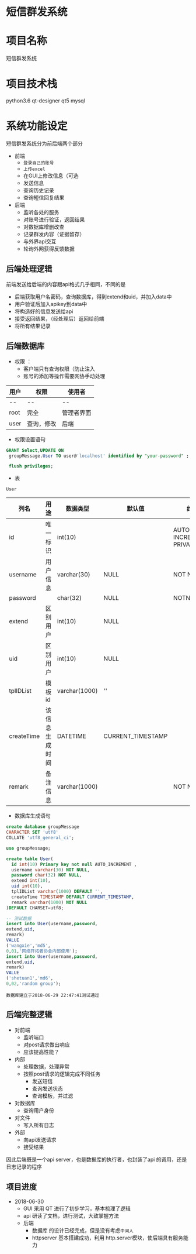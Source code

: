 <!-- 2018-06-29 10:32:41 -->
# 短信群发系统

# 项目名称
短信群发系统

# 项目技术栈
python3.6  qt-designer qt5
mysql

# 系统功能设定

短信群发系统分为前后端两个部分
- 前端
  - `登录自己的账号`
  - `上传excel`
  - 在GUI上修改信息（可选
  - 发送信息
  - 查询历史记录
  - 查询短信回复结果
- 后端
  - 监听各处的服务
  - 对账号进行验证，返回结果
  - 对数据库增删改查
  - 记录群发内容（证据留存）
  - 与外界api交互
  - 轮询外网获得反馈数据

## 后端处理逻辑

前端发送给后端的内容跟api格式几乎相同，不同的是
- 后端获取用户名密码，查询数据库，得到extend和uid，并加入data中
- 用户验证后加入apikey到data中
- 将构造好的信息发送给api
- 接受返回结果，（经处理后）返回给前端
- 将所有结果记录

## 后端数据库

- 权限 ： 
  - 客户端只有查询权限（防止注入
  - 账号的添加等操作需要网协手动处理


| 用户   | 权限    | 使用者   |
|------|-------|-------|
| --   | --    | --    |
| root | 完全    | 管理者界面 |
| user | 查询，修改 | 后端    |

- 权限设置语句

```sql
GRANT Select,UPDATE ON
 groupMessage.User TO user@'localhost' identified by "your-password" ;

 flush privileges;
```

- 表

`User`

| 列名        | 用途   | 数据类型          | 默认值  | 约束                          | 备注 |
|-----------|------|---------------|------|-----------------------------|----|
| id        | 唯一标识 | int(10)       |      | AUTO INCREAMENT PRIVATE KEY |    |
| username  | 用户信息 | varchar(30)   | NULL | NOT NULL                    |    |
| password  |      | char(32)      | NULL | NOTNULL                     |    |
| extend    | 区别用户 | int(10)       | NULL |                             |    |
| uid       | 区别用户 | int(10)       | NULL |                             |    |
| tplIDList | 模板id | varchar(1000) | ''   |                             |    |
createTime|该信息生成时间|DATETIME|CURRENT_TIMESTAMP	||该行插入时间
remark|备注信息|varchar(1000)||NOT NULL||



- 数据库生成语句

```sql
create database groupMessage 
CHARACTER SET 'utf8'
COLLATE 'utf8_general_ci';

use groupMessage;

create table User(
  id int(10) Primary key not null AUTO_INCREMENT ,
  username varchar(30) NOT NULL,
  password char(32) NOT NULL,
  extend int(10),
  uid int(10),
  tplIDList varchar(1000) DEFAULT '',
  createTime TIMESTAMP DEFAULT CURRENT_TIMESTAMP,
  remark varchar(1000) NOT NULL
)DEFAULT CHARSET=utf8;

-- 测试数据
insert into User(username,password,
extend,uid,
remark)
VALUE
('wangxie','md5',
0,01,'网络开拓者协会内部使用');
insert into User(username,password,
extend,uid,
remark)
VALUE
('shetuan1','md6',
0,02,'random group');
```
`数据库建立于2018-06-29 22:47:41测试通过`

## 后端完整逻辑

- 对前端
  - 监听端口
  - 对post请求做出响应
  - 应该提高性能？
- 内部
  - 处理数据，处理异常
  - 按照post请求的逻辑完成不同任务
    - 发送短信
    - 查询发送状态
    - 查询模板，并过滤
- 对数据库
  - 查询用户身份
- 对文件
  - 写入所有日志
- 外部
  - 向api发送请求
  - 接受结果

因此后端既是一个api server，也是数据库的执行者，也封装了api 的调用，还是日志记录的程序

## 项目进度

- 2018-06-30
  - GUI 采用 QT 进行了初步学习，基本梳理了逻辑
  - api 研读了文档，进行测试，大致掌握方法
  - 后端
    - 数据库 的设计已经完成，但是没有考虑`中间人`
    - httpserver 基本搭建成功，利用 http.server模块，使后端具有服务能力